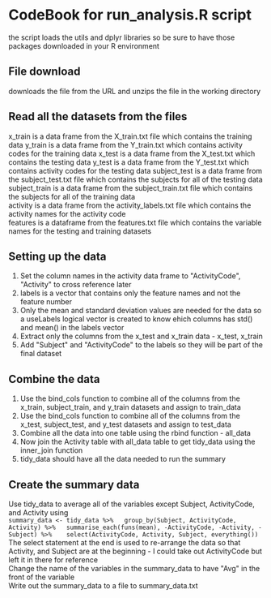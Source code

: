 # CodeBook for run_analysis.R script #  
the script loads the utils and dplyr libraries so be sure to have those packages downloaded in your R environment
## File download ##  
downloads the file from the URL and unzips the file in the working directory
## Read all the datasets from the files
x_train is a data frame from the X_train.txt file which contains the training data
y_train is a data frame from the Y_train.txt which contains activity codes for the training data
x_test is a data frame from the X_test.txt which contains the testing data
y_test is a data frame from the Y_test.txt which contains activity codes for the testing data
subject_test is a data frame from the subject_test.txt file which contains the subjects for all of the testing data
subject_train is a data frame from the subject_train.txt file which contains the subjects for all of the training data  
activity is a data frame from the activity_labels.txt file which contains the activity names for the activity code  
features is a dataframe from the features.txt file which contains the variable names for the testing and training datasets  
## Setting up the data   
1. Set the column names in the activity data frame to "ActivityCode", "Activity" to cross reference later  
2. labels is a vector that contains only the feature names and not the feature number  
3. Only the mean and standard deviation values are needed for the data so a useLabels logical vector is created to know ehich columns has std() and mean() in the labels vector  
4. Extract only the columns from the x_test and x_train data - x_test, x_train  
5. Add "Subject" and "ActivityCode" to the labels so they will be part of the final dataset  
## Combine the data   
1. Use the bind_cols function to combine all of the columns from the x_train, subject_train, and y_train datasets and assign to train_data  
2. Use the bind_cols function to combine all of the columns from the x_test, subject_test, and y_test datasets and assign to test_data  
3. Combine all the data into one table using the rbind function - all_data  
4. Now join the Activity table with all_data table to get tidy_data using the inner_join function  
5. tidy_data should have all the data needed to run the summary  
## Create the summary data   
Use tidy_data to average all of the variables except Subject, ActivityCode, and Activity using  
`summary_data <- tidy_data %>%  
  group_by(Subject, ActivityCode, Activity) %>%  
  summarise_each(funs(mean), -ActivityCode, -Activity, -Subject) %>%   
  select(ActivityCode, Activity, Subject, everything())`  
The select statement at the end is used to re-arrange the data so that Activity, and Subject are at the beginning - I could take out ActivityCode but left it in there for reference  
Change the name of the variables in the summary_data to have "Avg" in the front of the variable   
Write out the summary_data to a file to summary_data.txt  







